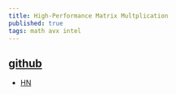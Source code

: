 ```yaml
---
title: High-Performance Matrix Multplication
published: true
tags: math avx intel
---
```

## [github](https://gist.github.com/nadavrot/5b35d44e8ba3dd718e595e40184d03f0#high-performance-matrix-multiplication)
- [HN](https://news.ycombinator.com/item?id=17164737)
